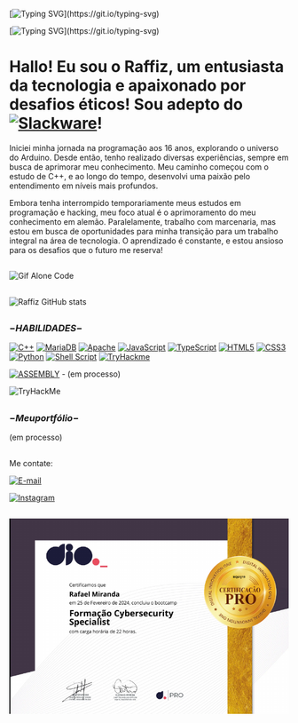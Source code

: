 
[![Typing SVG](https://readme-typing-svg.herokuapp.com?font=Fira+Code&size=32&pause=10&color=292929&width=435&lines=Seja+Bem-vindo!;)](https://git.io/typing-svg)

[![Typing SVG](https://readme-typing-svg.herokuapp.com?font=Fira+Code&size=14&pause=10&color=292929&width=100&lines=.+.+.;)](https://git.io/typing-svg)


# Hallo! Eu sou o Raffiz, um entusiasta da tecnologia e apaixonado por desafios éticos! Sou adepto do [![Slackware](https://img.shields.io/badge/-Slackware-%231357BD?style=for-the-badge&logo=slackware&logoColor=white)](http://www.slackware.com/)!


Iniciei minha jornada na programação aos 16 anos, explorando o universo do Arduino. Desde então, tenho realizado diversas experiências, sempre em busca de aprimorar meu conhecimento. Meu caminho começou com o estudo de C++, e ao longo do tempo, desenvolvi uma paixão pelo entendimento em níveis mais profundos.

Embora tenha interrompido temporariamente meus estudos em programação e hacking, meu foco atual é o aprimoramento do meu conhecimento em alemão. Paralelamente, trabalho com marcenaria, mas estou em busca de oportunidades para minha transição para um trabalho integral na área de tecnologia. O aprendizado é constante, e estou ansioso para os desafios que o futuro me reserva!

##
![Gif Alone Code](https://user-images.githubusercontent.com/74038190/212748830-4c709398-a386-4761-84d7-9e10b98fbe6e.gif)
##

![Raffiz GitHub stats](https://github-readme-stats.vercel.app/api?username=rafF1z-ft&theme=holi&border_radius=50&show_icons=true)

##

### $- HABILIDADES -$

[![C++](https://img.shields.io/badge/c++-%2300599C.svg?style=for-the-badge&logo=c%2B%2B&logoColor=white)](https://www.arduino.cc/reference/pt/)
[![MariaDB](https://img.shields.io/badge/MariaDB-003545?style=for-the-badge&logo=mariadb&logoColor=white)](https://mariadb.org/)
[![Apache](https://img.shields.io/badge/apache-%23D42029.svg?style=for-the-badge&logo=apache&logoColor=white)](https://www.apache.org/)
[![JavaScript](https://img.shields.io/badge/JavaScript-F7DF1E?style=for-the-badge&logo=javascript&logoColor=black)](https://developer.mozilla.org/pt-BR/docs/Web/JavaScript)
[![TypeScript](https://img.shields.io/badge/TypeScript-007ACC?style=for-the-badge&logo=typescript&logoColor=white)](https://www.typescriptlang.org/pt/docs/handbook/typescript-in-5-minutes.html)
[![HTML5](https://img.shields.io/badge/HTML5-E34F26?style=for-the-badge&logo=html5&logoColor=white)](https://developer.mozilla.org/pt-BR/docs/Web/HTML/Element)
[![CSS3](https://img.shields.io/badge/CSS3-1572B6?style=for-the-badge&logo=css3&logoColor=white)](https://developer.mozilla.org/pt-BR/docs/Web/CSS)
[![Python](https://img.shields.io/badge/python-3670A0?style=for-the-badge&logo=python&logoColor=ffdd54)](https://roadmap.sh/python)
[![Shell Script](https://img.shields.io/badge/shell_script-%23121011.svg?style=for-the-badge&logo=gnu-bash&logoColor=white)](https://codeburst.io/your-perfect-kickstart-to-shell-scripting-857b81c0939b)
[![TryHackme](https://img.shields.io/badge/TryHackMe-212C42.svg?style=for-the-badge&logo=TryHackMe&logoColor=white)](https://tryhackme.com/p/RafF1zft.dll)

[![ASSEMBLY](https://img.shields.io/badge/_-ASM-6E4C13.svg?style=for-the-badge)](https://github.com/yds12/x64-roadmap) - (em processo)

<img src="https://tryhackme-badges.s3.amazonaws.com/RafF1zft.dll.png" alt="TryHackMe">

##

### $- Meu portfólio -$
(em processo)

## 

 Me contate:
 
[![E-mail](https://img.shields.io/badge/-Email-000?style=for-the-badge&logo=microsoft-outlook&logoColor=007BFF)](mailto:raffizmc@proton.me)

[![Instagram](https://img.shields.io/badge/Instagram-E4405F?style=for-the-badge&logo=instagram&logoColor=white)](https://www.instagram.com/raffizmc/)

##

![Alt text](./Certificado.png "Título opcional")

